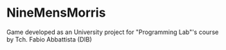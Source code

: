 NineMensMorris
==============

Game developed as an University project for "Programming Lab"'s course by Tch. Fabio Abbattista (DIB)
